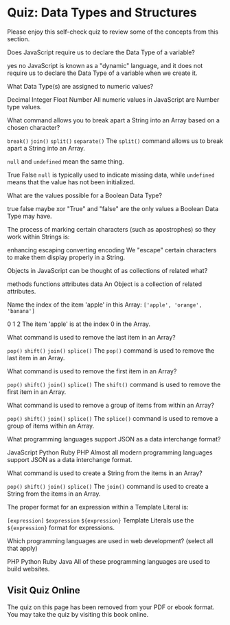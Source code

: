 # Quiz: Data Types and Structures

Please enjoy this self-check quiz to review some of the concepts from this section.

<quiz name="">
    <question>
        <p>Does JavaScript require us to declare the Data Type of a variable?</p>
        <answer>yes</answer>
        <answer correct>no</answer>
        <explanation>JavaScript is known as a "dynamic" language, and it does not require us to declare the Data Type of a variable when we create it.</explanation>
    </question>
    <question>
        <p>What Data Type(s) are assigned to numeric values?</p>
        <answer>Decimal</answer>
        <answer>Integer</answer>
        <answer>Float</answer>
        <answer correct>Number</answer>
        <explanation>All numeric values in JavaScript are Number type values.</explanation>
    </question>
    <question>
        <p>What command allows you to break apart a String into an Array based on a chosen character?</p>
        <answer><code>break()</code></answer>
        <answer><code>join()</code></answer>
        <answer correct><code>split()</code></answer>
        <answer><code>separate()</code></answer>
        <explanation>The <code>split()</code> command allows us to break apart a String into an Array.</explanation>
    </question>
    <question>
        <p><code>null</code> and <code>undefined</code> mean the same thing.</p>
        <answer>True</answer>
        <answer correct>False</answer>
        <explanation><code>null</code> is typically used to indicate missing data, while <code>undefined</code> means that the value has not been initialized.</explanation>
    </question>
    <question multiple>
        <p>What are the values possible for a Boolean Data Type?</p>
        <answer correct>true</answer>
        <answer correct>false</answer>
        <answer>maybe</answer>
        <answer>xor</answer>
        <explanation>"True" and "false" are the only values a Boolean Data Type may have.</explanation>
    </question>
    <question>
        <p>The process of marking certain characters (such as apostrophes) so they work within Strings is:</p>
        <answer>enhancing</answer>
        <answer correct>escaping</answer>
        <answer>converting</answer>
        <answer>encoding</answer>
        <explanation>We "escape" certain characters to make them display properly in a String.</explanation>
    </question>
    <question>
        <p>Objects in JavaScript can be thought of as collections of related what?</p>
        <answer>methods</answer>
        <answer>functions</answer>
        <answer correct>attributes</answer>
        <answer>data</answer>
        <explanation>An Object is a collection of related attributes.</explanation>
    </question>
    <question>
        <p>Name the index of the item 'apple' in this Array: <code>['apple', 'orange', 'banana']</code></p>
        <answer correct>0</answer>
        <answer>1</answer>
        <answer>2</answer>
        <explanation>The item 'apple' is at the index 0 in the Array.</explanation>
    </question>
    <question>
        <p>What command is used to remove the last item in an Array?</p>
        <answer correct><code>pop()</code></answer>
        <answer><code>shift()</code></answer>
        <answer><code>join()</code></answer>
        <answer><code>splice()</code></answer>
        <explanation>The <code>pop()</code> command is used to remove the last item in an Array.</explanation>
    </question>
    <question>
        <p>What command is used to remove the first item in an Array?</p>
        <answer><code>pop()</code></answer>
        <answer correct><code>shift()</code></answer>
        <answer><code>join()</code></answer>
        <answer><code>splice()</code></answer>
        <explanation>The <code>shift()</code> command is used to remove the first item in an Array.</explanation>
    </question>    
    <question>
        <p>What command is used to remove a group of items from within an Array?</p>
        <answer><code>pop()</code></answer>
        <answer><code>shift()</code></answer>
        <answer><code>join()</code></answer>
        <answer correct><code>splice()</code></answer>
        <explanation>The <code>splice()</code> command is used to remove a group of items within an Array.</explanation>
    </question>   
    <question multiple>
        <p>What programming languages support JSON as a data interchange format?</p>
        <answer>JavaScript</answer>
        <answer correct>Python</answer>
        <answer>Ruby</answer>
        <answer correct>PHP</answer>
        <explanation>Almost all modern programming languages support JSON as a data interchange format.</explanation>
    </question>  
    <question>
        <p>What command is used to create a String from the items in an Array?</p>
        <answer><code>pop()</code></answer>
        <answer><code>shift()</code></answer>
        <answer correct><code>join()</code></answer>
        <answer><code>splice()</code></answer>
        <explanation>The <code>join()</code> command is used to create a String from the items in an Array.</explanation>
    </question> 
    <question>
        <p>The proper format for an expression within a Template Literal is:</p>
        <answer><code><expression></code></answer>
        <answer><code>[expression]</code></answer>
        <answer><code>$expression</code></answer>
        <answer correct><code>${expression}</code></answer>
        <explanation>Template Literals use the <code>${expression}</code> format for expressions.</explanation>
    </question>  
    <question multiple>
        <p>Which programming languages are used in web development? (select all that apply)</p>
        <answer correct>PHP</answer>
        <answer correct>Python</answer>
        <answer correct>Ruby</answer>
        <answer correct>Java</answer>
        <explanation>All of these programming languages are used to build websites.</explanation>
    </question>  
</quiz>

<div class="no-quiz">
     <h2>Visit Quiz Online</h2>
     <p> 
         The quiz on this page has been removed from your PDF 
         or ebook format. You may take the quiz by visiting
         this book online.
     </p>
</div>
